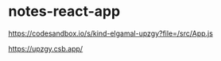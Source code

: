 # notes-react-app
https://codesandbox.io/s/kind-elgamal-upzgy?file=/src/App.js

https://upzgy.csb.app/

